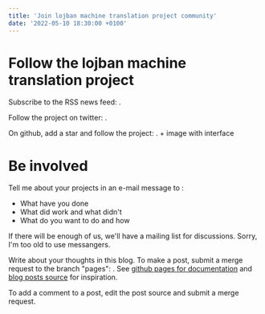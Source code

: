 ```yaml
---
title: 'Join lojban machine translation project community'
date: '2022-05-10 18:30:00 +0100'
---
```

# Follow the lojban machine translation project

Subscribe to the RSS news feed: <TODO>.

Follow the project on twitter: <TODO>.

On github, add a star and follow the project: <TODO>. + image with interface

# Be involved

Tell me about your projects in an e-mail message to <olpa uucode com>:

- What have you done
- What did work and what didn't
- What do you want to do and how

If there will be enough of us, we'll have a mailing list for discussions. Sorry, I'm too old to use messangers.

Write about your thoughts in this blog. To make a post, submit a merge request to the branch "pages": <TODO>. See [github pages for documentation](TODO) and [blog posts source](TODO) for inspiration.

To add a comment to a post, edit the post source and submit a merge request.
